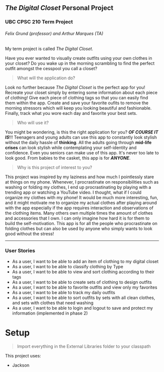 ## *The Digital Closet* Personal Project
### UBC CPSC 210 Term Project
###### Felix Grund (professor) and Arthur Marques (TA)

My term project is called *The Digital Closet*.   

Have you ever wanted to visually create outfits using your own clothes in your closet? Do you 
wake up in the morning scrambling to find the perfect outfit amongst the cesspool you call a closet?<br>

> What will the application do?<br>

Look no further because *The Digital Closet* is the perfect app for you! Recreate your closet simply by
entering some information about each piece of clothing! Give each piece of clothing tags so that you
can easily find them within the app. Create and save your favorite oufits to remove the morning stressors
which will keep you looking beautiful and fashionable. Finally, track what you wore each day and favorite
your best sets.

> Who will use it?<br>

You might be wondering, is this the right application for you? ***OF COURSE IT IS***!!! Teenagers and young 
adults can use this app to constantly look stylish without the daily hassle of **thinking**. All the adults
going through **mid-life crises** can look stylish while contemplating your self-identity and confidence. Even
you seniors can make use of this app. It's never too late to look good. From babies to the casket, this app is
for ***ANYONE***.

> Why is this project of interest to you?<br>

This project was inspired by my laziness and how much I pointlessly stare at things on my phone. Whenever, I procrastinate
on responsibilities such as washing or folding my clothes, I end up procrastinating by playing with a trending app
or watching a YouTube video. I thought, what if I could organize my clothes with my phone! It would be
much more interesting, fun, and it might motivate me to organize my actual clothes after playing around
with the app especially if the app requires interaction and observations of the clothing items. Many others own 
multiple times the amount of clothes and accessories that I own. I can only imagine how hard it is for them to 
build the self-motivation. This app is for all the people who procrastinate on folding clothes but can also
be used by anyone who simply wants to look good without the stress!

---

### User Stories
* As a user, I want to be able to add an item of clothing to my digital closet
* As a user, I want to be able to classify clothing by Type 
* As a user, I want to be able to view and sort clothing according to their tags
* As a user, I want to be able to create sets of clothing to design outfits
* As a user, I want to be able to favorite outfits and view only my favorites
* As a user, I want to be able to track my daily outfits
* As a user, I want to be able to sort outfits by sets with all clean clothes, and sets with clothes that need washing
* As a user, I want to be able to login and logout to save and protect my information (implemented in phase 2)

# Setup
>Import everything in the External Libraries folder to your classpath

This project uses:
* Jackson







